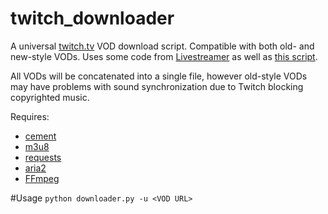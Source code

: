 # twitch_downloader
A universal [twitch.tv](http://www.twitch.tv) VOD download script. Compatible with both old- and new-style VODs. Uses some code from [Livestreamer](https://github.com/chrippa/livestreamer) as well as [this script](https://gist.github.com/EhsanKia/0330132521ee3c6caf7e). 

All VODs will be concatenated into a single file, however old-style VODs may have problems with sound synchronization due to Twitch blocking copyrighted music.

Requires:
- [cement](https://pypi.python.org/pypi/cement/2.4.0)
- [m3u8](https://pypi.python.org/pypi/m3u8/0.2.2)
- [requests](https://pypi.python.org/pypi/requests)
- [aria2](http://aria2.sourceforge.net/)
- [FFmpeg](https://www.ffmpeg.org/)

#Usage
`python downloader.py -u <VOD URL>`
